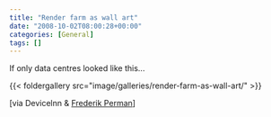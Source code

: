 ```yaml
---
title: "Render farm as wall art"
date: "2008-10-02T08:00:28+00:00"
categories: [General]
tags: []
---
```


If only data centres looked like this...

{{< foldergallery src="image/galleries/render-farm-as-wall-art/" >}}

[via Devicelnn &amp; <a href="http://www.coroflot.com/public/individual_file.asp?individual_id=226605&amp;portfolio_id=1566546&amp;specialty=4&amp;sort_by=1&amp;c=1&amp;">Frederik Perman</a>]

